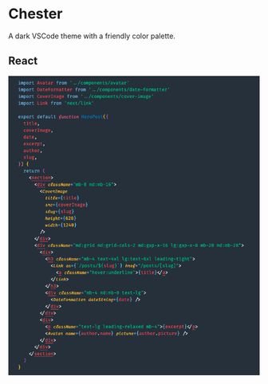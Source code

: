 # Chester
A dark VSCode theme with a friendly color palette.

## React
![Theme screenshot of React component](React.png)
